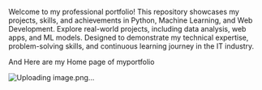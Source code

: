 Welcome to my professional portfolio! This repository showcases my projects, skills, and achievements in Python, Machine Learning, and Web Development. Explore real-world projects, including data analysis, web apps, and ML models. Designed to demonstrate my technical expertise, problem-solving skills, and continuous learning journey in the IT industry.

And Here are my Home page of myportfolio

![Uploading image.png…]()


